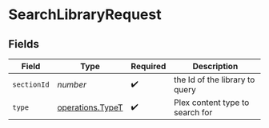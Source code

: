 # SearchLibraryRequest


## Fields

| Field                                                | Type                                                 | Required                                             | Description                                          |
| ---------------------------------------------------- | ---------------------------------------------------- | ---------------------------------------------------- | ---------------------------------------------------- |
| `sectionId`                                          | *number*                                             | :heavy_check_mark:                                   | the Id of the library to query                       |
| `type`                                               | [operations.TypeT](../../models/operations/typet.md) | :heavy_check_mark:                                   | Plex content type to search for                      |